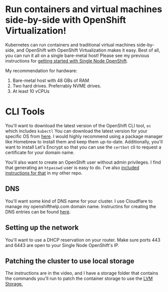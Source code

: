 # Run containers and virtual machines side-by-side with OpenShift Virtualization!

Kubernetes can run containers and traditional virtual machines side-by-side, and OpenShift with OpenShift Virtualization makes it easy. Best of all, you can run it all on a single bare-metal host! Please see my previous instructions for [getting started with Single Node OpenShift](https://github.com/ryannix123/single-node-openshift/blob/main/SNOing.md). 

My recommendation for hardware:

 1. Bare-metal host with 48 GBs of RAM
 2. Two hard drives. Preferrably NVME drives.
 3. At least 10 vCPUs

# CLI Tools

You'll want to download the latest version of the OpenShift CLI tool, `oc` which includes `kubectl` You can download the latest version for your specific OS from [here](https://mirror.openshift.com/pub/openshift-v4/x86_64/clients/ocp/stable/). I would highly recommend using a package manager like Homebrew to install them and keep them up-to-date. Additionally, you'll want to install Let's Encrypt so that you can use the `certbot` cli to request a certificate for your domain name.

You'll also want to create an OpenShift user without admin privileges. I find that generating an `htpasswd` user is easy to do. I've also [included instructions for that](https://github.com/ryannix123/single-node-openshift/blob/main/SNOing.md#add-a-non-admin-account-to-your-openshift-system) in my other repo.

## DNS

You'll want some kind of DNS name for your cluster. I use Cloudflare to manage my openshifthelp.com domain name. Instructins for creating the DNS entries can be found [here](https://github.com/ryannix123/single-node-openshift/blob/main/SNOing.md#add-three-dns-entries-to-get-started).

## Setting up the network

You'll want to use a DHCP reservation on your router. Make sure ports 443 and 6443 are open to your Single Node OpenShift's IP.

## Patching the cluster to use local storage
The instructions are in the video, and I have a storage folder that contains the commands you'll run to patch the container storage to use the [LVM Storage.](https://docs.openshift.com/container-platform/4.15/storage/persistent_storage/persistent_storage_local/persistent-storage-using-lvms.html)
